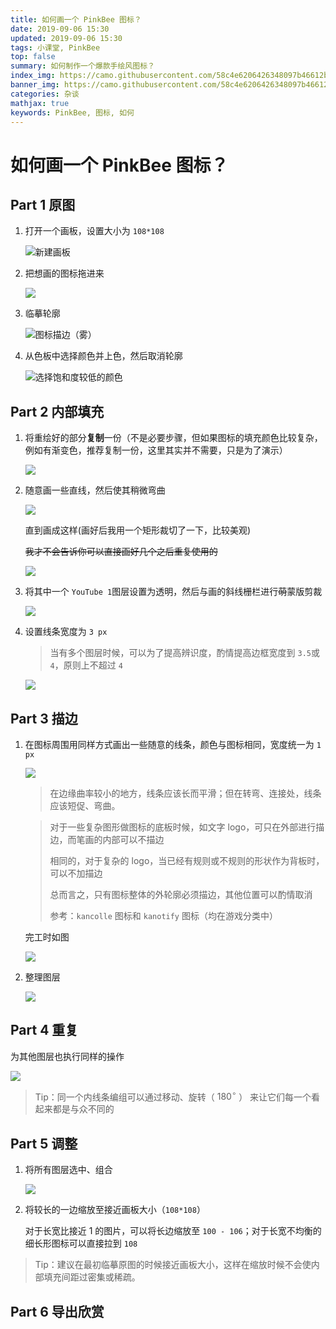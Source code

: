 ```yaml
---
title: 如何画一个 PinkBee 图标？
date: 2019-09-06 15:30
updated: 2019-09-06 15:30
tags: 小课堂, PinkBee
top: false
summary: 如何制作一个爆款手绘风图标？
index_img: https://camo.githubusercontent.com/58c4e6206426348097b46612b1404bd2c36a005e/68747470733a2f2f747661312e73696e61696d672e636e2f6c617267652f30303679386d4e366c7931673671373932667332346a333079773070387467652e6a7067
banner_img: https://camo.githubusercontent.com/58c4e6206426348097b46612b1404bd2c36a005e/68747470733a2f2f747661312e73696e61696d672e636e2f6c617267652f30303679386d4e366c7931673671373932667332346a333079773070387467652e6a7067
categories: 杂谈
mathjax: true
keywords: PinkBee, 图标, 如何
---
```

# 如何画一个 PinkBee 图标？

## Part 1 原图

1. 打开一个画板，设置大小为 `108*108`

   ![新建画板](https://tva1.sinaimg.cn/large/006y8mN6ly1g6q6a04bozj318a0q075o.jpg)

2. 把想画的图标拖进来

   ![](https://tva1.sinaimg.cn/large/006y8mN6ly1g6q6bii59yj315u0pe0v0.jpg)

3. 临摹轮廓

   ![图标描边（雾）](https://tva1.sinaimg.cn/large/006y8mN6ly1g6q6dompmfj30p40p0ta1.jpg)

4. 从色板中选择颜色并上色，然后取消轮廓

   ![选择饱和度较低的颜色](https://tva1.sinaimg.cn/large/006y8mN6ly1g6q6fmer69j31ee0fu0w2.jpg)

## Part 2 内部填充

1. 将重绘好的部分**复制**一份（不是必要步骤，但如果图标的填充颜色比较复杂，例如有渐变色，推荐复制一份，这里其实并不需要，只是为了演示）

   ![](https://tva1.sinaimg.cn/large/006y8mN6ly1g6q6ik0o6aj308y07it92.jpg)

2. 随意画一些直线，然后使其稍微弯曲

   ![](https://tva1.sinaimg.cn/large/006y8mN6ly1g6q6me67mlj31280j6n0a.jpg)

   直到画成这样(画好后我用一个矩形裁切了一下，比较美观)

   ~~我才不会告诉你可以直接画好几个之后重复使用的~~

   ![](https://tva1.sinaimg.cn/large/006y8mN6ly1g6q6oqmtcmj30gi0da7bq.jpg)

3. 将其中一个 `YouTube 1`图层设置为透明，然后与画的斜线栅栏进行~~萌~~蒙版剪裁 

   ![](https://tva1.sinaimg.cn/large/006y8mN6ly1g6q6ux9sg3j312o0h8gqe.jpg)

4. 设置线条宽度为 `3 px`

   > 当有多个图层时候，可以为了提高辨识度，酌情提高边框宽度到 `3.5`或`4`，原则上不超过 `4`

   ![](https://tva1.sinaimg.cn/large/006y8mN6ly1g6q6uujzslj31580ho77i.jpg)

## Part 3 描边

1. 在图标周围用同样方式画出一些随意的线条，颜色与图标相同，宽度统一为 `1 px`

   ![](https://tva1.sinaimg.cn/large/006y8mN6ly1g6q71ymd1yj30us09cjsl.jpg)

   > 在边缘曲率较小的地方，线条应该长而平滑；但在转弯、连接处，线条应该短促、弯曲。
   
   > 对于一些复杂图形做图标的底板时候，如文字 logo，可只在外部进行描边，而笔画的内部可以不描边
   >
   > 相同的，对于复杂的 logo，当已经有规则或不规则的形状作为背板时，可以不加描边
   >
   > 总而言之，只有图标整体的外轮廓必须描边，其他位置可以酌情取消
   >
   > 参考：`kancolle` 图标和 `kanotify` 图标（均在游戏分类中）

   完工时如图

   ![](https://tva1.sinaimg.cn/large/006y8mN6ly1g6q792fs24j30yw0p8tge.jpg)

2. 整理图层

   ![](https://tva1.sinaimg.cn/large/006y8mN6ly1g6q7e86b5wj316a0iwdkn.jpg)



## Part 4 重复

为其他图层也执行同样的操作

![](https://tva1.sinaimg.cn/large/006y8mN6ly1g6q7h1vq6tj31780jkdlc.jpg)

> Tip：同一个内线条编组可以通过移动、旋转（ $180^\circ$ ） 来让它们每一个看起来都是与众不同的 

## Part 5 调整

1. 将所有图层选中、组合

   ![](https://tva1.sinaimg.cn/large/006y8mN6ly1g6q7k8x7t3j30b004sweo.jpg)

2. 将较长的一边缩放至接近画板大小（`108*108`）

   对于长宽比接近 1 的图片，可以将长边缩放至 `100 - 106`；对于长宽不均衡的细长形图标可以直接拉到 `108`

> Tip：建议在最初临摹原图的时候接近画板大小，这样在缩放时候不会使内部填充间距过密集或稀疏。

## Part 6 导出欣赏



